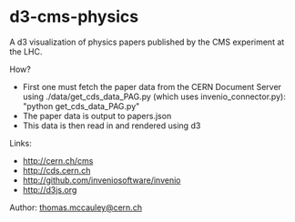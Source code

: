 d3-cms-physics
==============

A d3 visualization of physics papers published by the CMS experiment at the LHC.

How?

* First one must fetch the paper data from the CERN Document Server using ./data/get_cds_data_PAG.py
(which uses invenio_connector.py): "python get_cds_data_PAG.py" 
* The paper data is output to papers.json
* This data is then read in and rendered using d3

Links:
* http://cern.ch/cms
* http://cds.cern.ch
* http://github.com/inveniosoftware/invenio
* http://d3js.org

Author:
thomas.mccauley@cern.ch




